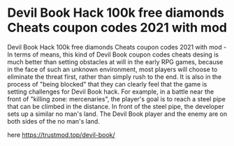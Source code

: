 # Devil Book Hack 100k free diamonds Cheats coupon codes 2021 with mod

Devil Book Hack 100k free diamonds Cheats coupon codes 2021 with mod - In terms of means, this kind of Devil Book coupon codes cheats desing is much better than setting obstacles at will in the early RPG games, because in the face of such an unknown environment, most players will choose to eliminate the threat first, rather than simply rush to the end. It is also in the process of "being blocked" that they can clearly feel that the game is setting challenges for Devil Book hack. For example, in a battle near the front of "killing zone: mercenaries", the player's goal is to reach a steel pipe that can be climbed in the distance. In front of the steel pipe, the developer sets up a similar no man's land. The Devil Book player and the enemy are on both sides of the no man's land.

here https://trustmod.top/devil-book/

